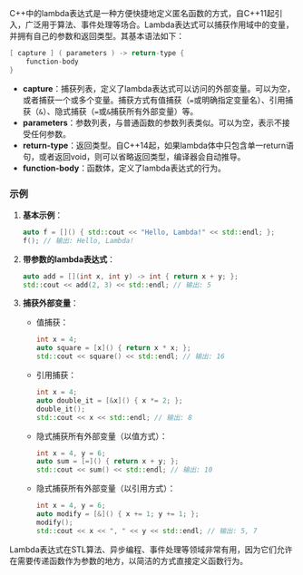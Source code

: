C++中的lambda表达式是一种方便快捷地定义匿名函数的方式，自C++11起引入，广泛用于算法、事件处理等场合。Lambda表达式可以捕获作用域中的变量，并拥有自己的参数和返回类型。其基本语法如下：

```cpp
[ capture ] ( parameters ) -> return-type {
    function-body
}
```

- **capture**：捕获列表，定义了lambda表达式可以访问的外部变量。可以为空，或者捕获一个或多个变量。捕获方式有值捕获（`=`或明确指定变量名）、引用捕获（`&`）、隐式捕获（`=`或`&`捕获所有外部变量）等。
- **parameters**：参数列表，与普通函数的参数列表类似。可以为空，表示不接受任何参数。
- **return-type**：返回类型。自C++14起，如果lambda体中只包含单一return语句，或者返回void，则可以省略返回类型，编译器会自动推导。
- **function-body**：函数体，定义了lambda表达式的行为。

### 示例

1. **基本示例**：
   ```cpp
   auto f = []() { std::cout << "Hello, Lambda!" << std::endl; };
   f(); // 输出: Hello, Lambda!
   ```

2. **带参数的lambda表达式**：
   ```cpp
   auto add = [](int x, int y) -> int { return x + y; };
   std::cout << add(2, 3) << std::endl; // 输出: 5
   ```

3. **捕获外部变量**：
   - 值捕获：
     ```cpp
     int x = 4;
     auto square = [x]() { return x * x; };
     std::cout << square() << std::endl; // 输出: 16
     ```
   - 引用捕获：
     ```cpp
     int x = 4;
     auto double_it = [&x]() { x *= 2; };
     double_it();
     std::cout << x << std::endl; // 输出: 8
     ```
   - 隐式捕获所有外部变量（以值方式）：
     ```cpp
     int x = 4, y = 6;
     auto sum = [=]() { return x + y; };
     std::cout << sum() << std::endl; // 输出: 10
     ```
   - 隐式捕获所有外部变量（以引用方式）：
     ```cpp
     int x = 4, y = 6;
     auto modify = [&]() { x += 1; y += 1; };
     modify();
     std::cout << x << ", " << y << std::endl; // 输出: 5, 7
     ```

Lambda表达式在STL算法、异步编程、事件处理等领域非常有用，因为它们允许在需要传递函数作为参数的地方，以简洁的方式直接定义函数行为。